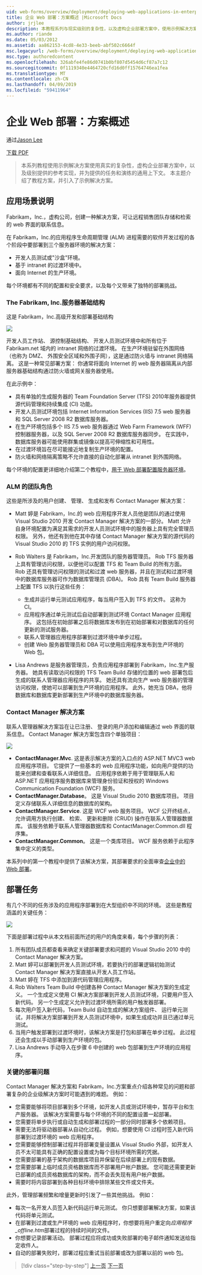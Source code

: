 ```yaml
---
uid: web-forms/overview/deployment/deploying-web-applications-in-enterprise-scenarios/enterprise-web-deployment-scenario-overview
title: 企业 Web 部署：方案概述 |Microsoft Docs
author: jrjlee
description: 本教程系列与现实级别的复杂性，以及虚构企业部署方案中，使用示例解决方案提供 ref...
ms.author: riande
ms.date: 05/03/2012
ms.assetid: aa862153-4cd8-4e33-beeb-abf502c6664f
msc.legacyurl: /web-forms/overview/deployment/deploying-web-applications-in-enterprise-scenarios/enterprise-web-deployment-scenario-overview
msc.type: authoredcontent
ms.openlocfilehash: 326abfe4fe86d0741b0bf807d5454d6cf87a7c12
ms.sourcegitcommit: 0f1119340e4464720cfd16d0ff15764746ea1fea
ms.translationtype: MT
ms.contentlocale: zh-CN
ms.lasthandoff: 04/09/2019
ms.locfileid: "59411964"
---
```

# <a name="enterprise-web-deployment-scenario-overview"></a>企业 Web 部署：方案概述

通过[Jason Lee](https://github.com/jrjlee)

[下载 PDF](https://msdnshared.blob.core.windows.net/media/MSDNBlogsFS/prod.evol.blogs.msdn.com/CommunityServer.Blogs.Components.WeblogFiles/00/00/00/63/56/8130.DeployingWebAppsInEnterpriseScenarios.pdf)

> 本系列教程使用示例解决方案使用真实的复杂性，虚构企业部署方案中，以及级别提供的参考实现，并为提供的任务和演练的通用上下文。 本主题介绍了教程方案，并引入了示例解决方案。


## <a name="scenario-description"></a>应用场景说明

Fabrikam，Inc.，虚构公司，创建一种解决方案，可让远程销售团队存储和检索的 web 界面的联系信息。

在 Fabrikam，Inc.的应用程序生命周期管理 (ALM) 进程需要的软件开发过程的各个阶段中要部署到三个服务器环境的解决方案：

- 开发人员测试或"沙盒"环境。
- 基于 intranet 的过渡环境中。
- 面向 Internet 的生产环境。

每个环境都有不同的配置和安全要求，以及每个又带来了独特的部署挑战。

### <a name="the-fabrikam-inc-server-infrastructure"></a>The Fabrikam, Inc.服务器基础结构

这是 Fabrikam，Inc.高级开发和部署基础结构

![](enterprise-web-deployment-scenario-overview/_static/image1.png)

开发人员工作站、 源控制基础结构、 开发人员测试环境中和所有位于 Fabrikam.net 域内的 intranet 网络的过渡环境。 在生产环境驻留在外围网络 （也称为 DMZ、 外围安全区域和外围子网），这是通过防火墙与 intranet 网络隔离。 这是一种常见部署方案： 你通常将面向 Internet 的 web 服务器隔离从内部服务器基础结构通过防火墙或网关服务器使用。

在此示例中：

- 具有单独的生成服务器的 Team Foundation Server (TFS) 2010年服务器提供源代码管理和持续集成 (CI) 功能。
- 开发人员测试环境包括 Internet Information Services (IIS) 7.5 web 服务器和 SQL Server 2008 R2 数据库服务器。
- 在生产环境包括多个 IIS 7.5 web 服务器通过 Web Farm Framework (WFF) 控制器服务器，以及 SQL Server 2008 R2 数据库服务器同步。 在实践中，数据库服务器可能使用群集或镜像以提高可伸缩性和可用性。
- 在过渡环境旨在尽可能接近地复制生产环境的配置。
- 防火墙和网络隔离策略不允许直接的自动化部署从 intranet 到外围网络。

每个环境的配置更详细地介绍第二个教程中，[用于 Web 部署配置服务器环境](../configuring-server-environments-for-web-deployment/configuring-server-environments-for-web-deployment.md)。

### <a name="team-roles-for-alm"></a>ALM 的团队角色

这些是所涉及的用户创建、 管理、 生成和发布 Contact Manager 解决方案：

- Matt 婷是 Fabrikam，Inc.的 web 应用程序开发人员他是团队的通过使用 Visual Studio 2010 开发 Contact Manager 解决方案的一部分。 Matt 允许自身环境配置为满足其需求的开发人员测试环境中的服务器上具有完全管理员权限。 另外，他还有到他在其中存储 Contact Manager 解决方案的源代码的 Visual Studio 2010 的 TFS 实例的用户访问权限。
- Rob Walters 是 Fabrikam，Inc.开发团队的服务器管理员。 Rob TFS 服务器上具有管理访问权限，以便他可以配置 TFS 和 Team Build 的所有方面。 Rob 还具有管理访问权限的测试和过渡 web 服务器，并且在测试和过渡环境中的数据库服务器可作为数据库管理员 (DBA)。 Rob 具有 Team Build 服务器上配置 TFS 以执行这些任务：

    - 生成并运行单元测试应用程序，每当用户签入到 TFS 的文件。 这称为 CI。
    - 应用程序通过单元测试后自动部署到测试环境 Contact Manager 应用程序。 这包括在初始部署之后将数据库发布到在初始部署和对数据库的任何更新的测试服务器。
    - 联系人管理器应用程序部署到过渡环境中单步过程。
    - 创建 Web 服务器管理员和 DBA 可以使用应用程序发布到生产环境的 Web 包。
- Lisa Andrews 是服务器管理员，负责应用程序部署到 Fabrikam，Inc.生产服务器。 她具有读取访问权限的 TFS Team Build 存储的位置的 web 部署包后生成的联系人管理器应用程序的共享。 她还具有流向生产 web 服务器的管理访问权限，使她可以部署到生产环境的应用程序。 此外，她充当 DBA，他将数据库和数据库更新部署到生产环境中的数据库服务器。

<a id="_The_Contact_Manager"></a>

### <a name="the-contact-manager-solution"></a>Contact Manager 解决方案

联系人管理器解决方案旨在让已注册、 登录的用户添加和编辑通过 web 界面的联系信息。 Contact Manager 解决方案包含四个单独项目：

![](enterprise-web-deployment-scenario-overview/_static/image2.png)

- **ContactManager.Mvc**. 这是表示解决方案的入口点的 ASP.NET MVC3 web 应用程序项目。 它提供了一些基本的 web 应用程序功能，如向用户提供的功能来创建和查看联系人详细信息。 应用程序依赖于用于管理联系人和 ASP.NET 应用程序服务数据库来管理身份验证和授权的 Windows Communication Foundation (WCF) 服务。
- **ContactManager.Database**。 这是 Visual Studio 2010 数据库项目。 项目定义存储联系人详细信息的数据库的架构。
- **ContactManager.Service**. 这是 WCF web 服务项目。 WCF 公开终结点，允许调用方执行创建、 检索、 更新和删除 (CRUD) 操作在联系人管理器数据库。 该服务依赖于联系人管理器数据库和 ContactManager.Common.dll 程序集。
- **ContactManager.Common**。 这是一个类库项目。 WCF 服务依赖于此程序集中定义的类型。

本系列中的第一个教程中提供了该解决方案，其部署要求的全面审查[企业中的 Web 部署](../web-deployment-in-the-enterprise/web-deployment-in-the-enterprise.md)。

<a id="_Deployment_Tasks"></a>

## <a name="deployment-tasks"></a>部署任务

有几个不同的任务涉及的应用程序部署到在大型组织中不同的环境。 这些是教程涵盖的关键任务：

![](enterprise-web-deployment-scenario-overview/_static/image3.png)

下面是部署过程中从本文档前面所述的用户的角度来看，每个步骤的列表：

1. 所有团队成员都查看来确定关键部署要求和问题的 Visual Studio 2010 中的 Contact Manager 解决方案。
2. Matt 婷可以部署到开发人员测试环境，若要执行的部署逻辑初始测试 Contact Manager 解决方案直接从开发人员工作站。
3. Matt 婷在 TFS 中添加到源代码管理应用程序。
4. Rob Walters Team Build 中创建各种 Contact Manager 解决方案的生成定义。 一个生成定义使用 CI 解决方案部署到开发人员测试环境，只要用户签入新代码。 另一个生成定义允许到过渡环境所需的用户触发器部署。
5. 每次用户签入新代码，Team Build 自动生成的解决方案组件、 运行单元测试，并将解决方案部署到开发人员测试环境中，如果生成成功并且已通过单元测试。
6. 当用户触发部署到过渡环境时，该解决方案是打包和部署在单步过程。 此过程还会生成以手动部署到生产环境的包。
7. Lisa Andrews 手动导入在步骤 6 中创建的 web 包部署到生产环境的应用程序。

### <a name="key-deployment-issues"></a>关键的部署问题

Contact Manager 解决方案和 Fabrikam，Inc.方案重点介绍各种常见的问题和部署复杂的企业级解决方案时可能遇到的难题。 例如：

- 您需要能够将项目部署到多个环境，如开发人员或测试环境中，暂存平台和生产服务器。 该解决方案需要与每个环境的不同的配置设置一起部署。
- 您需要将单步执行或自动生成和部署过程的一部分同时部署多个依赖项目。
- 需要无法将驱动器部署从自动化过程。 例如，想要使用 CI 过程时签入新代码部署到过渡环境的 web 应用程序。
- 您需要能够控制部署过程并将部署变量设置从 Visual Studio 外部，如开发人员不太可能具有正确的配置设置或为每个目标环境所需的凭据。
- 您需要部署的基于架构的数据库项目并保留在后续部署上的现有数据。
- 您需要部署上临时成员资格数据库而不部署用户帐户数据。 您可能还需要更新已部署的成员资格数据库的架构，而不会丢失现有用户帐户数据。
- 需要时将内容部署到各种目标环境中排除某些文件或文件夹。

此外，管理部署频繁和增量更新时引发了一些其他挑战。 例如：

- 每次一名开发人员签入新代码运行单元测试。 你只想要部署解决方案，如果该代码将单元测试。
- 在部署到过渡或生产环境的 web 应用程序时，你想要将用户重定向*应用程序\_offline.htm*部署过程的持续时间的文件。
- 你想要记录部署活动。 部署过程应将成功或失败部署的电子邮件通知发送给指定收件人。
- 自动的部署失败时，部署过程应重试当前部署或改为部署以前的 web 包。

> [!div class="step-by-step"]
> [上一页](deploying-web-applications-in-enterprise-scenarios.md)
> [下一页](application-lifecycle-management-from-development-to-production.md)
